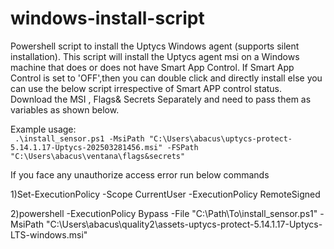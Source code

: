 # windows-install-script
Powershell script to install the Uptycs Windows agent (supports silent installation). 
This script will install the Uptycs agent msi on a Windows machine that does or does not have Smart App Control. 
If Smart App Control is set to 'OFF',then you can double click and directly install else you can use the below script irrespective of Smart APP control status. 
Download the MSI , Flags& Secrets Separately and need to pass them as variables as shown below.

Example usage:  
` .\install_sensor.ps1 -MsiPath "C:\Users\abacus\uptycs-protect-5.14.1.17-Uptycs-202503281456.msi" -FSPath "C:\Users\abacus\ventana\flags&secrets"`

If you face any unauthorize access error run below commands

1)Set-ExecutionPolicy -Scope CurrentUser -ExecutionPolicy RemoteSigned

2)powershell -ExecutionPolicy Bypass -File "C:\Path\To\install_sensor.ps1" -MsiPath "C:\Users\abacus\quality2\assets-uptycs-protect-5.14.1.17-Uptycs-LTS-windows.msi"
